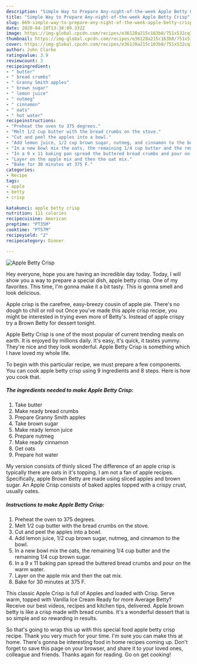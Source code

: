 ```yaml
---
description: "Simple Way to Prepare Any-night-of-the-week Apple Betty Crisp"
title: "Simple Way to Prepare Any-night-of-the-week Apple Betty Crisp"
slug: 669-simple-way-to-prepare-any-night-of-the-week-apple-betty-crisp
date: 2020-04-10T13:38:09.332Z
image: https://img-global.cpcdn.com/recipes/e36128a215c163b8/751x532cq70/apple-betty-crisp-recipe-main-photo.jpg
thumbnail: https://img-global.cpcdn.com/recipes/e36128a215c163b8/751x532cq70/apple-betty-crisp-recipe-main-photo.jpg
cover: https://img-global.cpcdn.com/recipes/e36128a215c163b8/751x532cq70/apple-betty-crisp-recipe-main-photo.jpg
author: John Clarke
ratingvalue: 3.9
reviewcount: 3
recipeingredient:
- " butter"
- " bread crumbs"
- " Granny Smith apples"
- " brown sugar"
- " lemon juice"
- " nutmeg"
- " cinnamon"
- " oats"
- " hot water"
recipeinstructions:
- "Preheat the oven to 375 degrees."
- "Melt 1/2 cup butter with the bread crumbs on the stove."
- "Cut and peel the apples into a bowl."
- "Add lemon juice, 1/2 cup brown sugar, nutmeg, and cinnamon to the bowl."
- "In a new bowl mix the oats, the remaining 1/4 cup butter and the remaining 1/4 cup brown sugar."
- "In a 9 x 11 baking pan spread the buttered bread crumbs and pour on the warm water."
- "Layer on the apple mix and then the oat mix."
- "Bake for 30 minutes at 375 F."
categories:
- Recipe
tags:
- apple
- betty
- crisp

katakunci: apple betty crisp 
nutrition: 111 calories
recipecuisine: American
preptime: "PT35M"
cooktime: "PT57M"
recipeyield: "2"
recipecategory: Dinner

---
```



![Apple Betty Crisp](https://img-global.cpcdn.com/recipes/e36128a215c163b8/751x532cq70/apple-betty-crisp-recipe-main-photo.jpg)

Hey everyone, hope you are having an incredible day today. Today, I will show you a way to prepare a special dish, apple betty crisp. One of my favorites. This time, I'm gonna make it a bit tasty. This is gonna smell and look delicious.

Apple crisp is the carefree, easy-breezy cousin of apple pie. There&#39;s no dough to chill or roll out Once you&#39;ve made this apple crisp recipe, you might be interested in trying even more of Betty&#39;s. Instead of apple crispy try a Brown Betty for dessert tonight.

Apple Betty Crisp is one of the most popular of current trending meals on earth. It is enjoyed by millions daily. It's easy, it's quick, it tastes yummy. They're nice and they look wonderful. Apple Betty Crisp is something which I have loved my whole life.


To begin with this particular recipe, we must prepare a few components. You can cook apple betty crisp using 9 ingredients and 8 steps. Here is how you cook that.

##### The ingredients needed to make Apple Betty Crisp:

1. Take  butter
1. Make ready  bread crumbs
1. Prepare  Granny Smith apples
1. Take  brown sugar
1. Make ready  lemon juice
1. Prepare  nutmeg
1. Make ready  cinnamon
1. Get  oats
1. Prepare  hot water


My version consists of thinly sliced The difference of an apple crisp is typically there are oats in it&#39;s topping. I am not a fan of apple recipes. Specifically, apple Brown Betty are made using sliced apples and brown sugar. An Apple Crisp consists of baked apples topped with a crispy crust, usually oates. 

##### Instructions to make Apple Betty Crisp:

1. Preheat the oven to 375 degrees.
1. Melt 1/2 cup butter with the bread crumbs on the stove.
1. Cut and peel the apples into a bowl.
1. Add lemon juice, 1/2 cup brown sugar, nutmeg, and cinnamon to the bowl.
1. In a new bowl mix the oats, the remaining 1/4 cup butter and the remaining 1/4 cup brown sugar.
1. In a 9 x 11 baking pan spread the buttered bread crumbs and pour on the warm water.
1. Layer on the apple mix and then the oat mix.
1. Bake for 30 minutes at 375 F.


This classic Apple Crisp is full of Apples and loaded with Crisp. Serve warm, topped with Vanilla Ice Cream Ready for more Average Betty? Receive our best videos, recipes and kitchen tips, delivered. Apple brown betty is like a crisp made with bread crumbs. It&#39;s a wonderful dessert that is so simple and so rewarding in results. 

So that's going to wrap this up with this special food apple betty crisp recipe. Thank you very much for your time. I'm sure you can make this at home. There's gonna be interesting food in home recipes coming up. Don't forget to save this page on your browser, and share it to your loved ones, colleague and friends. Thanks again for reading. Go on get cooking!
